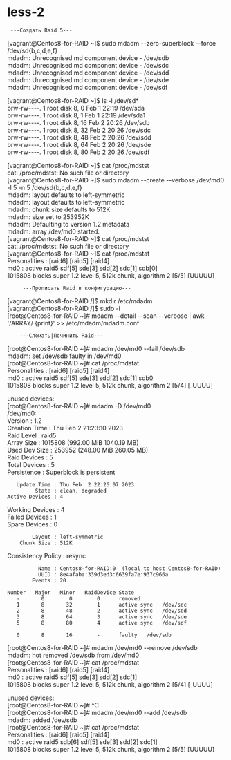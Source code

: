 # less-2
     ---Создать Raid 5---
[vagrant@Centos8-for-RAID ~]$ sudo mdadm --zero-superblock --force /dev/sd{b,c,d,e,f}  
mdadm: Unrecognised md component device - /dev/sdb  
mdadm: Unrecognised md component device - /dev/sdc  
mdadm: Unrecognised md component device - /dev/sdd  
mdadm: Unrecognised md component device - /dev/sde  
mdadm: Unrecognised md component device - /dev/sdf  

[vagrant@Centos8-for-RAID ~]$ ls -l /dev/sd*  
brw-rw----. 1 root disk 8,  0 Feb  1 22:19 /dev/sda  
brw-rw----. 1 root disk 8,  1 Feb  1 22:19 /dev/sda1  
brw-rw----. 1 root disk 8, 16 Feb  2 20:26 /dev/sdb  
brw-rw----. 1 root disk 8, 32 Feb  2 20:26 /dev/sdc  
brw-rw----. 1 root disk 8, 48 Feb  2 20:26 /dev/sdd  
brw-rw----. 1 root disk 8, 64 Feb  2 20:26 /dev/sde  
brw-rw----. 1 root disk 8, 80 Feb  2 20:26 /dev/sdf  

[vagrant@Centos8-for-RAID ~]$ cat /proc/mdstst  
cat: /proc/mdstst: No such file or directory  
[vagrant@Centos8-for-RAID ~]$ sudo mdadm --create --verbose /dev/md0 -l 5 -n 5 /dev/sd{b,c,d,e,f}  
mdadm: layout defaults to left-symmetric  
mdadm: layout defaults to left-symmetric  
mdadm: chunk size defaults to 512K  
mdadm: size set to 253952K  
mdadm: Defaulting to version 1.2 metadata  
mdadm: array /dev/md0 started.  
[vagrant@Centos8-for-RAID ~]$ cat /proc/mdstst  
cat: /proc/mdstst: No such file or directory  
[vagrant@Centos8-for-RAID ~]$ cat /proc/mdstat  
Personalities : [raid6] [raid5] [raid4]   
md0 : active raid5 sdf[5] sde[3] sdd[2] sdc[1] sdb[0]  
      1015808 blocks super 1.2 level 5, 512k chunk, algorithm 2 [5/5] [UUUUU]  

         ---Прописать Raid в конфигурацию---

[vagrant@Centos8-for-RAID /]$ mkdir /etc/mdadm  
[vagrant@Centos8-for-RAID /]$ sudo -i  
[root@Centos8-for-RAID ~]# mdadm --detail --scan --verbose | awk '/ARRAY/ {print}' >> /etc/mdadm/mdadm.conf  
  
        ---Сломать|Починить Raid---

[root@Centos8-for-RAID ~]# mdadm /dev/md0 --fail /dev/sdb  
mdadm: set /dev/sdb faulty in /dev/md0  
[root@Centos8-for-RAID ~]# cat /proc/mdstat  
Personalities : [raid6] [raid5] [raid4]   
md0 : active raid5 sdf[5] sde[3] sdd[2] sdc[1] sdb[0](F)  
      1015808 blocks super 1.2 level 5, 512k chunk, algorithm 2 [5/4] [_UUUU]  
      
unused devices: <none>  
[root@Centos8-for-RAID ~]# mdadm -D /dev/md0  
/dev/md0:  
           Version : 1.2  
     Creation Time : Thu Feb  2 21:23:10 2023  
        Raid Level : raid5  
        Array Size : 1015808 (992.00 MiB 1040.19 MB)  
     Used Dev Size : 253952 (248.00 MiB 260.05 MB)  
      Raid Devices : 5  
     Total Devices : 5  
       Persistence : Superblock is persistent  

       Update Time : Thu Feb  2 22:26:07 2023  
             State : clean, degraded  
    Active Devices : 4  
   Working Devices : 4  
    Failed Devices : 1  
     Spare Devices : 0  

            Layout : left-symmetric  
        Chunk Size : 512K  

Consistency Policy : resync  

              Name : Centos8-for-RAID:0  (local to host Centos8-for-RAID)  
              UUID : 8e4afaba:339d3ed3:6639fa7e:937c966a  
            Events : 20  

    Number   Major   Minor   RaidDevice State  
       -       0        0        0      removed  
       1       8       32        1      active sync   /dev/sdc  
       2       8       48        2      active sync   /dev/sdd  
       3       8       64        3      active sync   /dev/sde  
       5       8       80        4      active sync   /dev/sdf  

       0       8       16        -      faulty   /dev/sdb  
[root@Centos8-for-RAID ~]# mdadm /dev/md0 --remove /dev/sdb  
mdadm: hot removed /dev/sdb from /dev/md0  
[root@Centos8-for-RAID ~]# cat /proc/mdstat  
Personalities : [raid6] [raid5] [raid4]  
md0 : active raid5 sdf[5] sde[3] sdd[2] sdc[1]  
      1015808 blocks super 1.2 level 5, 512k chunk, algorithm 2 [5/4] [_UUUU]  
      
unused devices: <none>  
[root@Centos8-for-RAID ~]# ^C  
[root@Centos8-for-RAID ~]# mdadm /dev/md0 --add /dev/sdb  
mdadm: added /dev/sdb  
[root@Centos8-for-RAID ~]# cat /proc/mdstat  
Personalities : [raid6] [raid5] [raid4]   
md0 : active raid5 sdb[6] sdf[5] sde[3] sdd[2] sdc[1]  
      1015808 blocks super 1.2 level 5, 512k chunk, algorithm 2 [5/5] [UUUUU]  
